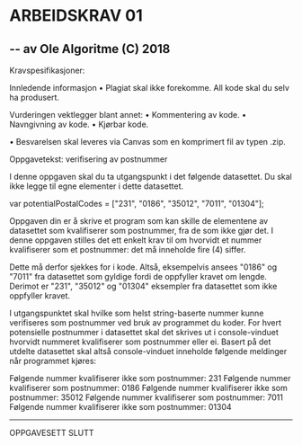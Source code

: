 # ARBEIDSKRAV 01
-- av Ole Algoritme (C) 2018
-------------------------------

Kravspesifikasjoner:


Innledende informasjon
• Plagiat skal ikke forekomme. All kode skal du selv ha produsert.

Vurderingen vektlegger blant annet:
• Kommentering av kode.
• Navngivning av kode.
• Kjørbar kode.

• Besvarelsen skal leveres via Canvas som en komprimert fil av typen .zip.

Oppgavetekst: verifisering av postnummer

I denne oppgaven skal du ta utgangspunkt i det følgende datasettet. Du skal ikke legge til
egne elementer i dette datasettet.

var potentialPostalCodes = ["231", "0186", "35012", "7011", "01304"];

Oppgaven din er å skrive et program som kan skille de elementene av datasettet som
kvalifiserer som postnummer, fra de som ikke gjør det. I denne oppgaven stilles det ett
enkelt krav til om hvorvidt et nummer kvalifiserer som et postnummer: det må inneholde
fire (4) siffer. 

Dette må derfor sjekkes for i kode. Altså, eksempelvis ansees "0186" og "7011"
fra datasettet som gyldige fordi de oppfyller kravet om lengde. Derimot er "231", "35012" og
"01304" eksempler fra datasettet som ikke oppfyller kravet. 

I utgangspunktet skal hvilke som helst string-baserte nummer kunne verifiseres som postnummer ved bruk av
programmet du koder.
For hvert potensielle postnummer i datasettet skal det skrives ut i console-vinduet
hvorvidt nummeret kvalifiserer som postnummer eller ei. Basert på det utdelte datasettet
skal altså console-vinduet inneholde følgende meldinger når programmet kjøres:

Følgende nummer kvalifiserer ikke som postnummer: 231
Følgende nummer kvalifiserer som postnummer: 0186
Følgende nummer kvalifiserer ikke som postnummer: 35012
Følgende nummer kvalifiserer som postnummer: 7011
Følgende nummer kvalifiserer ikke som postnummer: 01304

-------------------------------
OPPGAVESETT SLUTT
